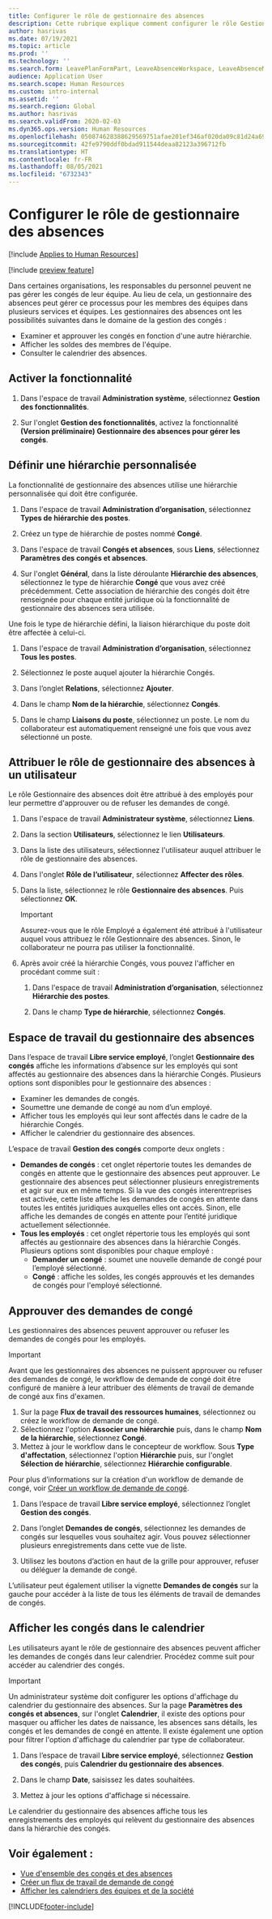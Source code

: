 ```yaml
---
title: Configurer le rôle de gestionnaire des absences
description: Cette rubrique explique comment configurer le rôle Gestionnaire des absences pour la gestion des congés des employés.
author: hasrivas
ms.date: 07/19/2021
ms.topic: article
ms.prod: ''
ms.technology: ''
ms.search.form: LeavePlanFormPart, LeaveAbsenceWorkspace, LeaveAbsenceManager
audience: Application User
ms.search.scope: Human Resources
ms.custom: intro-internal
ms.assetid: ''
ms.search.region: Global
ms.author: hasrivas
ms.search.validFrom: 2020-02-03
ms.dyn365.ops.version: Human Resources
ms.openlocfilehash: 050874628388629569751afae201ef346af020da09c81d24a69e1a4b5eb41b6f
ms.sourcegitcommit: 42fe9790ddf0bdad911544deaa82123a396712fb
ms.translationtype: HT
ms.contentlocale: fr-FR
ms.lasthandoff: 08/05/2021
ms.locfileid: "6732343"
---
```

# <a name="configure-the-absence-manager-role"></a>Configurer le rôle de gestionnaire des absences

[!include [Applies to Human Resources](../includes/applies-to-hr.md)]

[!include [preview feature](./includes/preview-feature.md)]

Dans certaines organisations, les responsables du personnel peuvent ne pas gérer les congés de leur équipe. Au lieu de cela, un gestionnaire des absences peut gérer ce processus pour les membres des équipes dans plusieurs services et équipes. Les gestionnaires des absences ont les possibilités suivantes dans le domaine de la gestion des congés :

- Examiner et approuver les congés en fonction d'une autre hiérarchie.
- Afficher les soldes des membres de l'équipe.
- Consulter le calendrier des absences.

## <a name="turn-on-the-feature"></a>Activer la fonctionnalité

1. Dans l'espace de travail **Administration système**, sélectionnez **Gestion des fonctionnalités**.

2. Sur l'onglet **Gestion des fonctionnalités**, activez la fonctionnalité **(Version préliminaire) Gestionnaire des absences pour gérer les congés**.

## <a name="define-a-custom-hierarchy"></a>Définir une hiérarchie personnalisée

La fonctionnalité de gestionnaire des absences utilise une hiérarchie personnalisée qui doit être configurée.

1. Dans l'espace de travail **Administration d’organisation**, sélectionnez **Types de hiérarchie des postes**.

2. Créez un type de hiérarchie de postes nommé **Congé**.

3. Dans l'espace de travail **Congés et absences**, sous **Liens**, sélectionnez **Paramètres des congés et absences**.

4. Sur l'onglet **Général**, dans la liste déroulante **Hiérarchie des absences**, sélectionnez le type de hiérarchie **Congé** que vous avez créé précédemment. Cette association de hiérarchie des congés doit être renseignée pour chaque entité juridique où la fonctionnalité de gestionnaire des absences sera utilisée.

Une fois le type de hiérarchie défini, la liaison hiérarchique du poste doit être affectée à celui-ci.

1. Dans l'espace de travail **Administration d’organisation**, sélectionnez **Tous les postes**.

2. Sélectionnez le poste auquel ajouter la hiérarchie Congés.

3. Dans l’onglet **Relations**, sélectionnez **Ajouter**.

4. Dans le champ **Nom de la hiérarchie**, sélectionnez **Congés**.

5. Dans le champ **Liaisons du poste**, sélectionnez un poste. Le nom du collaborateur est automatiquement renseigné une fois que vous avez sélectionné un poste.

## <a name="assign-the-absence-manager-role-to-a-user"></a>Attribuer le rôle de gestionnaire des absences à un utilisateur

Le rôle Gestionnaire des absences doit être attribué à des employés pour leur permettre d'approuver ou de refuser les demandes de congé.

1. Dans l'espace de travail **Administrateur système**, sélectionnez **Liens**.

2. Dans la section **Utilisateurs**, sélectionnez le lien **Utilisateurs**.

3. Dans la liste des utilisateurs, sélectionnez l'utilisateur auquel attribuer le rôle de gestionnaire des absences.

4. Dans l'onglet **Rôle de l’utilisateur**, sélectionnez **Affecter des rôles**.

5. Dans la liste, sélectionnez le rôle **Gestionnaire des absences**. Puis sélectionnez **OK**.

    > [!IMPORTANT]
    > Assurez-vous que le rôle Employé a également été attribué à l'utilisateur auquel vous attribuez le rôle Gestionnaire des absences. Sinon, le collaborateur ne pourra pas utiliser la fonctionnalité.

6. Après avoir créé la hiérarchie Congés, vous pouvez l'afficher en procédant comme suit :

    1. Dans l'espace de travail **Administration d’organisation**, sélectionnez **Hiérarchie des postes**.
    
    2. Dans le champ **Type de hiérarchie**, sélectionnez **Congés**.

## <a name="absence-manager-workspace"></a>Espace de travail du gestionnaire des absences

Dans l’espace de travail **Libre service employé**, l’onglet **Gestionnaire des congés** affiche les informations d’absence sur les employés qui sont affectés au gestionnaire des absences dans la hiérarchie Congés. Plusieurs options sont disponibles pour le gestionnaire des absences : 
 - Examiner les demandes de congés.</br>
 - Soumettre une demande de congé au nom d’un employé.</br>
 - Afficher tous les employés qui leur sont affectés dans le cadre de la hiérarchie Congés.</br>
 - Afficher le calendrier du gestionnaire des absences.</br>

L’espace de travail **Gestion des congés** comporte deux onglets :
 - **Demandes de congés** : cet onglet répertorie toutes les demandes de congés en attente que le gestionnaire des absences peut approuver. Le gestionnaire des absences peut sélectionner plusieurs enregistrements et agir sur eux en même temps. Si la vue des congés interentreprises est activée, cette liste affiche les demandes de congés en attente dans toutes les entités juridiques auxquelles elles ont accès. Sinon, elle affiche les demandes de congés en attente pour l’entité juridique actuellement sélectionnée. </br>
 - **Tous les employés** : cet onglet répertorie tous les employés qui sont affectés au gestionnaire des absences dans la hiérarchie Congés. Plusieurs options sont disponibles pour chaque employé :
    - **Demander un congé** : soumet une nouvelle demande de congé pour l’employé sélectionné.</br>
    - **Congé** : affiche les soldes, les congés approuvés et les demandes de congés pour l'employé sélectionné.</br>

## <a name="approve-time-off-requests"></a>Approuver des demandes de congé

Les gestionnaires des absences peuvent approuver ou refuser les demandes de congés pour les employés. 

> [!IMPORTANT]
> Avant que les gestionnaires des absences ne puissent approuver ou refuser des demandes de congé, le workflow de demande de congé doit être configuré de manière à leur attribuer des éléments de travail de demande de congé aux fins d'examen.
>
> 1. Sur la page **Flux de travail des ressources humaines**, sélectionnez ou créez le workflow de demande de congé.
> 2. Sélectionnez l'option **Associer une hiérarchie** puis, dans le champ **Nom de la hiérarchie**, sélectionnez **Congé**.
> 3. Mettez à jour le workflow dans le concepteur de workflow. Sous **Type d'affectation**, sélectionnez l'option **Hiérarchie** puis, sur l'onglet **Sélection de hiérarchie**, sélectionnez **Hiérarchie configurable**.
>
> Pour plus d’informations sur la création d'un workflow de demande de congé, voir [Créer un workflow de demande de congé](hr-leave-and-absence-workflow.md).

1. Dans l’espace de travail **Libre service employé**, sélectionnez l’onglet **Gestion des congés**.

2. Dans l’onglet **Demandes de congés**, sélectionnez les demandes de congés sur lesquelles vous souhaitez agir. Vous pouvez sélectionner plusieurs enregistrements dans cette vue de liste.

3. Utilisez les boutons d’action en haut de la grille pour approuver, refuser ou déléguer la demande de congé. 

L’utilisateur peut également utiliser la vignette **Demandes de congés** sur la gauche pour accéder à la liste de tous les éléments de travail de demandes de congés. 

## <a name="view-time-off-in-the-calendar"></a>Afficher les congés dans le calendrier

Les utilisateurs ayant le rôle de gestionnaire des absences peuvent afficher les demandes de congés dans leur calendrier. Procédez comme suit pour accéder au calendrier des congés.

> [!IMPORTANT]
> Un administrateur système doit configurer les options d'affichage du calendrier du gestionnaire des absences. Sur la page **Paramètres des congés et absences**, sur l'onglet **Calendrier**, il existe des options pour masquer ou afficher les dates de naissance, les absences sans détails, les congés et les demandes de congé en attente. Il existe également une option pour filtrer l'option d'affichage du calendrier par type de collaborateur.

1. Dans l’espace de travail **Libre service employé**, sélectionnez **Gestion des congés**, puis **Calendrier du gestionnaire des absences**.

2. Dans le champ **Date**, saisissez les dates souhaitées.

3. Mettez à jour les options d'affichage si nécessaire.

Le calendrier du gestionnaire des absences affiche tous les enregistrements des employés qui relèvent du gestionnaire des absences dans la hiérarchie des congés.

## <a name="see-also"></a>Voir également :

- [Vue d'ensemble des congés et des absences](hr-leave-and-absence-overview.md)
- [Créer un flux de travail de demande de congé](hr-leave-and-absence-workflow.md)
- [Afficher les calendriers des équipes et de la société](hr-employee-self-service-calendar.md)

[!INCLUDE[footer-include](../includes/footer-banner.md)]
